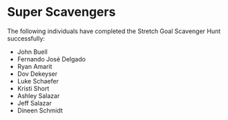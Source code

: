 # Super Scavengers

The following individuals have completed the Stretch Goal Scavenger Hunt successfully:

* John Buell
* Fernando José Delgado
* Ryan Amarit
* Dov Dekeyser
* Luke Schaefer
* Kristi Short
* Ashley Salazar
* Jeff Salazar
* Dineen Schmidt
